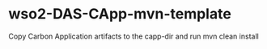 # wso2-DAS-CApp-mvn-template

Copy Carbon Application artifacts to the capp-dir and run mvn clean install